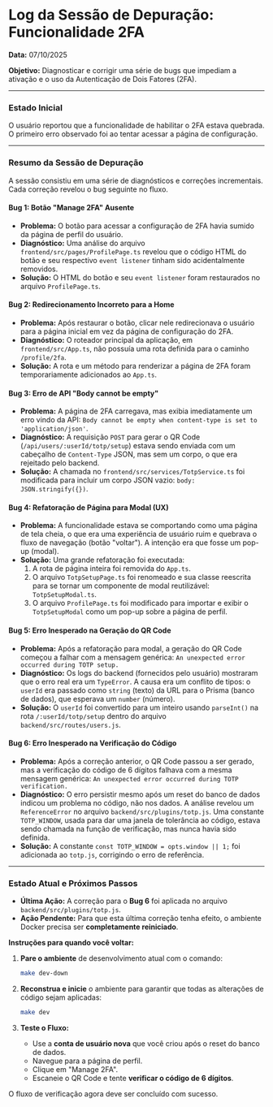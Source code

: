 # Log da Sessão de Depuração: Funcionalidade 2FA

**Data:** 07/10/2025

**Objetivo:** Diagnosticar e corrigir uma série de bugs que impediam a ativação e o uso da Autenticação de Dois Fatores (2FA).

---

### Estado Inicial

O usuário reportou que a funcionalidade de habilitar o 2FA estava quebrada. O primeiro erro observado foi ao tentar acessar a página de configuração.

---

### Resumo da Sessão de Depuração

A sessão consistiu em uma série de diagnósticos e correções incrementais. Cada correção revelou o bug seguinte no fluxo.

#### Bug 1: Botão "Manage 2FA" Ausente

-   **Problema:** O botão para acessar a configuração de 2FA havia sumido da página de perfil do usuário.
-   **Diagnóstico:** Uma análise do arquivo `frontend/src/pages/ProfilePage.ts` revelou que o código HTML do botão e seu respectivo `event listener` tinham sido acidentalmente removidos.
-   **Solução:** O HTML do botão e seu `event listener` foram restaurados no arquivo `ProfilePage.ts`.

#### Bug 2: Redirecionamento Incorreto para a Home

-   **Problema:** Após restaurar o botão, clicar nele redirecionava o usuário para a página inicial em vez da página de configuração do 2FA.
-   **Diagnóstico:** O roteador principal da aplicação, em `frontend/src/App.ts`, não possuía uma rota definida para o caminho `/profile/2fa`.
-   **Solução:** A rota e um método para renderizar a página de 2FA foram temporariamente adicionados ao `App.ts`.

#### Bug 3: Erro de API "Body cannot be empty"

-   **Problema:** A página de 2FA carregava, mas exibia imediatamente um erro vindo da API: `Body cannot be empty when content-type is set to 'application/json'`.
-   **Diagnóstico:** A requisição `POST` para gerar o QR Code (`/api/users/:userId/totp/setup`) estava sendo enviada com um cabeçalho de `Content-Type` JSON, mas sem um corpo, o que era rejeitado pelo backend.
-   **Solução:** A chamada no `frontend/src/services/TotpService.ts` foi modificada para incluir um corpo JSON vazio: `body: JSON.stringify({})`.

#### Bug 4: Refatoração de Página para Modal (UX)

-   **Problema:** A funcionalidade estava se comportando como uma página de tela cheia, o que era uma experiência de usuário ruim e quebrava o fluxo de navegação (botão "voltar"). A intenção era que fosse um pop-up (modal).
-   **Solução:** Uma grande refatoração foi executada:
    1.  A rota de página inteira foi removida do `App.ts`.
    2.  O arquivo `TotpSetupPage.ts` foi renomeado e sua classe reescrita para se tornar um componente de modal reutilizável: `TotpSetupModal.ts`.
    3.  O arquivo `ProfilePage.ts` foi modificado para importar e exibir o `TotpSetupModal` como um pop-up sobre a página de perfil.

#### Bug 5: Erro Inesperado na Geração do QR Code

-   **Problema:** Após a refatoração para modal, a geração do QR Code começou a falhar com a mensagem genérica: `An unexpected error occurred during TOTP setup.`
-   **Diagnóstico:** Os logs do backend (fornecidos pelo usuário) mostraram que o erro real era um `TypeError`. A causa era um conflito de tipos: o `userId` era passado como `string` (texto) da URL para o Prisma (banco de dados), que esperava um `number` (número).
-   **Solução:** O `userId` foi convertido para um inteiro usando `parseInt()` na rota `/:userId/totp/setup` dentro do arquivo `backend/src/routes/users.js`.

#### Bug 6: Erro Inesperado na Verificação do Código

-   **Problema:** Após a correção anterior, o QR Code passou a ser gerado, mas a verificação do código de 6 dígitos falhava com a mesma mensagem genérica: `An unexpected error occurred during TOTP verification.`
-   **Diagnóstico:** O erro persistir mesmo após um reset do banco de dados indicou um problema no código, não nos dados. A análise revelou um `ReferenceError` no arquivo `backend/src/plugins/totp.js`. Uma constante `TOTP_WINDOW`, usada para dar uma janela de tolerância ao código, estava sendo chamada na função de verificação, mas nunca havia sido definida.
-   **Solução:** A constante `const TOTP_WINDOW = opts.window || 1;` foi adicionada ao `totp.js`, corrigindo o erro de referência.

---

### Estado Atual e Próximos Passos

-   **Última Ação:** A correção para o **Bug 6** foi aplicada no arquivo `backend/src/plugins/totp.js`.
-   **Ação Pendente:** Para que esta última correção tenha efeito, o ambiente Docker precisa ser **completamente reiniciado**.

**Instruções para quando você voltar:**

1.  **Pare o ambiente** de desenvolvimento atual com o comando:
    ```sh
    make dev-down
    ```

2.  **Reconstrua e inicie** o ambiente para garantir que todas as alterações de código sejam aplicadas:
    ```sh
    make dev
    ```

3.  **Teste o Fluxo:**
    *   Use a **conta de usuário nova** que você criou após o reset do banco de dados.
    *   Navegue para a página de perfil.
    *   Clique em "Manage 2FA".
    *   Escaneie o QR Code e tente **verificar o código de 6 dígitos**.

O fluxo de verificação agora deve ser concluído com sucesso.
